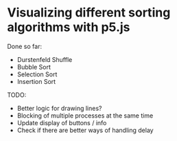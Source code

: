 # Visualizing different sorting algorithms with p5.js

Done so far:

- Durstenfeld Shuffle
- Bubble Sort
- Selection Sort
- Insertion Sort

TODO:

- Better logic for drawing lines?
- Blocking of multiple processes at the same time
- Update display of buttons / info
- Check if there are better ways of handling delay
